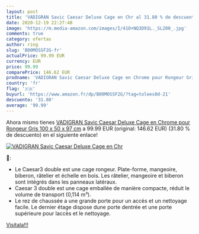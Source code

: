 ```yaml
---
layout: post
title: 'VADIGRAN Savic Caesar Deluxe Cage en Chr al 31.80 % de descuento'
date: 2020-12-19 22:27:48
image: 'https://m.media-amazon.com/images/I/41O+NQ3D91L._SL200_.jpg'
comments: true
category: ofertas
author: ring
slug: 'B00MOSSF2G-fr'
actualPrice: 99.99 EUR
currency: EUR
price: 99.99
comparePrice: 146.62 EUR
prodname: 'VADIGRAN Savic Caesar Deluxe Cage en Chrome pour Rongeur Gris 100 x 50 x 97 cm'
country: 'fr'
flag: '🇫🇷'
buyurl: 'https://www.amazon.fr/dp/B00MOSSF2G/?tag=tolees0d-21'
descuento: '31.80'
average: '99.99'
---
```


Ahora mismo tienes [VADIGRAN Savic Caesar Deluxe Cage en Chrome pour Rongeur Gris 100 x 50 x 97 cm](https://www.amazon.fr/dp/B00MOSSF2G/?tag=tolees0d-21) a 99.99 EUR (original: 146.62 EUR) (31.80 %  de descuento) en el siguiente enlace!

[![VADIGRAN Savic Caesar Deluxe Cage en Chr](https://m.media-amazon.com/images/I/41O+NQ3D91L._SL200_.jpg)](https://www.amazon.fr/dp/B00MOSSF2G/?tag=tolees0d-21)

🔎:

- Le Caesar3 double est une cage rongeur. Plate-forme, mangeoire, biberon, râtelier et échelle en bois. Les râtelier, mangeoire et biberon sont intégrés dans les panneaux latéraux.
- Caesar 3 double est une cage emballée de manière compacte, réduit le volume de transport (0,114 m³).
- Le rez de chaussée a une grande porte pour un accès et un nettoyage facile. Le dernier étage dispose dune porte dentrée et une porte supérieure pour laccès et le nettoyage.

[Visítala!!!](https://www.amazon.fr/dp/B00MOSSF2G/?tag=tolees0d-21)
